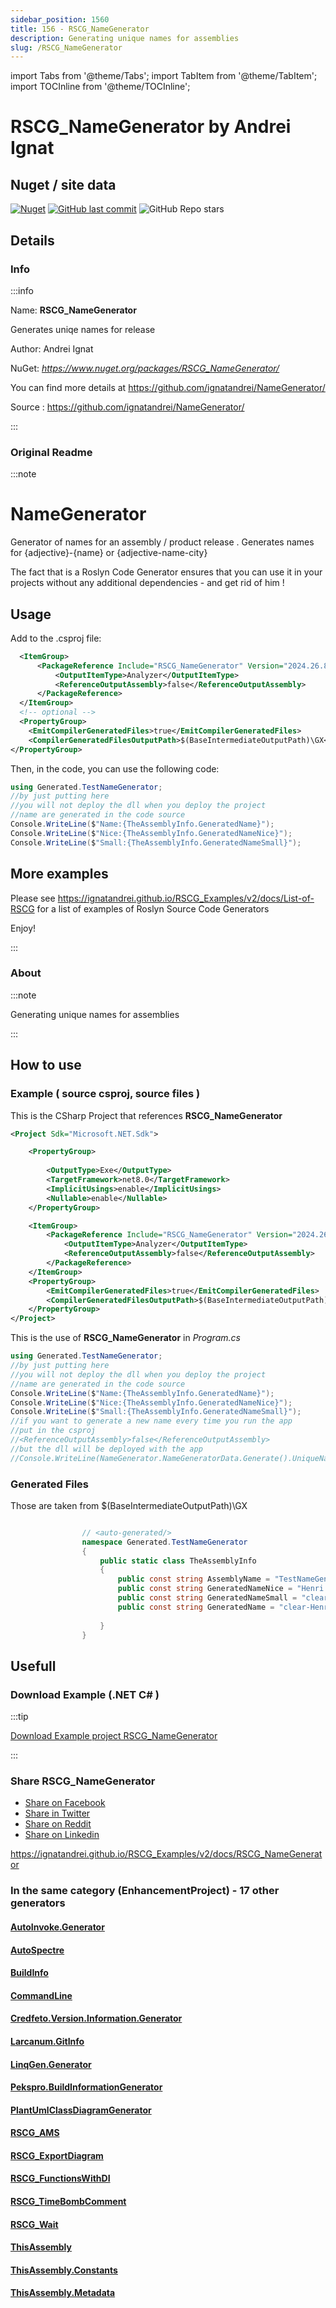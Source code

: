 ```yaml
---
sidebar_position: 1560
title: 156 - RSCG_NameGenerator
description: Generating unique names for assemblies
slug: /RSCG_NameGenerator
---
```

import Tabs from '@theme/Tabs';
import TabItem from '@theme/TabItem';
import TOCInline from '@theme/TOCInline';

# RSCG_NameGenerator  by Andrei Ignat


<TOCInline toc={toc}  />

## Nuget / site data
[![Nuget](https://img.shields.io/nuget/dt/RSCG_NameGenerator?label=RSCG_NameGenerator)](https://www.nuget.org/packages/RSCG_NameGenerator/)
[![GitHub last commit](https://img.shields.io/github/last-commit/ignatandrei/NameGenerator?label=updated)](https://github.com/ignatandrei/NameGenerator/)
![GitHub Repo stars](https://img.shields.io/github/stars/ignatandrei/NameGenerator?style=social)

## Details

### Info
:::info

Name: **RSCG_NameGenerator**

Generates uniqe names for release

Author: Andrei Ignat

NuGet: 
*https://www.nuget.org/packages/RSCG_NameGenerator/*   


You can find more details at https://github.com/ignatandrei/NameGenerator/

Source : https://github.com/ignatandrei/NameGenerator/

:::

### Original Readme
:::note

# NameGenerator

Generator of names for an assembly /  product release . Generates names  for {adjective}-{name} or {adjective-name-city} 

The fact that is a Roslyn Code Generator ensures that you can use it in your projects without any additional dependencies - and get rid of him !

## Usage

Add to the .csproj file:

```xml
  <ItemGroup>
	  <PackageReference Include="RSCG_NameGenerator" Version="2024.26.8.2002" >
		  <OutputItemType>Analyzer</OutputItemType>
		  <ReferenceOutputAssembly>false</ReferenceOutputAssembly>
	  </PackageReference>
  </ItemGroup>
  <!-- optional -->
  <PropertyGroup>
	<EmitCompilerGeneratedFiles>true</EmitCompilerGeneratedFiles>
	<CompilerGeneratedFilesOutputPath>$(BaseIntermediateOutputPath)\GX</CompilerGeneratedFilesOutputPath>
</PropertyGroup>
```

Then, in the code, you can use the following code:

```csharp
using Generated.TestNameGenerator;
//by just putting here
//you will not deploy the dll when you deploy the project
//name are generated in the code source
Console.WriteLine($"Name:{TheAssemblyInfo.GeneratedName}");
Console.WriteLine($"Nice:{TheAssemblyInfo.GeneratedNameNice}");
Console.WriteLine($"Small:{TheAssemblyInfo.GeneratedNameSmall}");
```


## More examples

Please see https://ignatandrei.github.io/RSCG_Examples/v2/docs/List-of-RSCG for a list of examples of Roslyn Source Code Generators

Enjoy!

:::

### About
:::note

Generating unique names for assemblies


:::

## How to use

### Example ( source csproj, source files )

<Tabs>

<TabItem value="csproj" label="CSharp Project">

This is the CSharp Project that references **RSCG_NameGenerator**
```xml showLineNumbers {12}
<Project Sdk="Microsoft.NET.Sdk">

	<PropertyGroup>
	
		<OutputType>Exe</OutputType>
		<TargetFramework>net8.0</TargetFramework>
		<ImplicitUsings>enable</ImplicitUsings>
		<Nullable>enable</Nullable>
	</PropertyGroup>

	<ItemGroup>
		<PackageReference Include="RSCG_NameGenerator" Version="2024.26.8.2002" >
			<OutputItemType>Analyzer</OutputItemType>
			<ReferenceOutputAssembly>false</ReferenceOutputAssembly>
		</PackageReference>
	</ItemGroup>
	<PropertyGroup>
		<EmitCompilerGeneratedFiles>true</EmitCompilerGeneratedFiles>
		<CompilerGeneratedFilesOutputPath>$(BaseIntermediateOutputPath)\GX</CompilerGeneratedFilesOutputPath>
	</PropertyGroup>
</Project>

```

</TabItem>

  <TabItem value="D:\gth\RSCG_Examples\v2\rscg_examples\RSCG_NameGenerator\src\TestNameGenerator\Program.cs" label="Program.cs" >

  This is the use of **RSCG_NameGenerator** in *Program.cs*

```csharp showLineNumbers 
using Generated.TestNameGenerator;
//by just putting here
//you will not deploy the dll when you deploy the project
//name are generated in the code source
Console.WriteLine($"Name:{TheAssemblyInfo.GeneratedName}");
Console.WriteLine($"Nice:{TheAssemblyInfo.GeneratedNameNice}");
Console.WriteLine($"Small:{TheAssemblyInfo.GeneratedNameSmall}");
//if you want to generate a new name every time you run the app
//put in the csproj
//<ReferenceOutputAssembly>false</ReferenceOutputAssembly>
//but the dll will be deployed with the app
//Console.WriteLine(NameGenerator.NameGeneratorData.Generate().UniqueNameLong);
```
  </TabItem>

</Tabs>

### Generated Files

Those are taken from $(BaseIntermediateOutputPath)\GX

<Tabs>


<TabItem value="D:\gth\RSCG_Examples\v2\rscg_examples\RSCG_NameGenerator\src\TestNameGenerator\obj\GX\NameGenerator\NameGenerator.NameGen\TheAssemblyInfo.g.cs" label="TheAssemblyInfo.g.cs" >


```csharp showLineNumbers 

                // <auto-generated/>
                namespace Generated.TestNameGenerator
                {
                    public static class TheAssemblyInfo
                    {
                        public const string AssemblyName = "TestNameGenerator";
                        public const string GeneratedNameNice = "Henri Bergson is feeling clear in Dhaka";
                        public const string GeneratedNameSmall = "clear-Henri Bergson";
                        public const string GeneratedName = "clear-Henri Bergson-Dhaka";
                        
                    }
                }
```

  </TabItem>


</Tabs>

## Usefull

### Download Example (.NET  C# )

:::tip

[Download Example project RSCG_NameGenerator ](/sources/RSCG_NameGenerator.zip)

:::


### Share RSCG_NameGenerator 

<ul>
  <li><a href="https://www.facebook.com/sharer/sharer.php?u=https%3A%2F%2Fignatandrei.github.io%2FRSCG_Examples%2Fv2%2Fdocs%2FRSCG_NameGenerator&quote=RSCG_NameGenerator" title="Share on Facebook" target="_blank">Share on Facebook</a></li>
  <li><a href="https://twitter.com/intent/tweet?source=https%3A%2F%2Fignatandrei.github.io%2FRSCG_Examples%2Fv2%2Fdocs%2FRSCG_NameGenerator&text=RSCG_NameGenerator:%20https%3A%2F%2Fignatandrei.github.io%2FRSCG_Examples%2Fv2%2Fdocs%2FRSCG_NameGenerator" target="_blank" title="Tweet">Share in Twitter</a></li>
  <li><a href="http://www.reddit.com/submit?url=https%3A%2F%2Fignatandrei.github.io%2FRSCG_Examples%2Fv2%2Fdocs%2FRSCG_NameGenerator&title=RSCG_NameGenerator" target="_blank" title="Submit to Reddit">Share on Reddit</a></li>
  <li><a href="http://www.linkedin.com/shareArticle?mini=true&url=https%3A%2F%2Fignatandrei.github.io%2FRSCG_Examples%2Fv2%2Fdocs%2FRSCG_NameGenerator&title=RSCG_NameGenerator&summary=&source=https%3A%2F%2Fignatandrei.github.io%2FRSCG_Examples%2Fv2%2Fdocs%2FRSCG_NameGenerator" target="_blank" title="Share on LinkedIn">Share on Linkedin</a></li>
</ul>

https://ignatandrei.github.io/RSCG_Examples/v2/docs/RSCG_NameGenerator

### In the same category (EnhancementProject) - 17 other generators


#### [AutoInvoke.Generator](/docs/AutoInvoke.Generator)


#### [AutoSpectre](/docs/AutoSpectre)


#### [BuildInfo](/docs/BuildInfo)


#### [CommandLine](/docs/CommandLine)


#### [Credfeto.Version.Information.Generator](/docs/Credfeto.Version.Information.Generator)


#### [Larcanum.GitInfo](/docs/Larcanum.GitInfo)


#### [LinqGen.Generator](/docs/LinqGen.Generator)


#### [Pekspro.BuildInformationGenerator](/docs/Pekspro.BuildInformationGenerator)


#### [PlantUmlClassDiagramGenerator](/docs/PlantUmlClassDiagramGenerator)


#### [RSCG_AMS](/docs/RSCG_AMS)


#### [RSCG_ExportDiagram](/docs/RSCG_ExportDiagram)


#### [RSCG_FunctionsWithDI](/docs/RSCG_FunctionsWithDI)


#### [RSCG_TimeBombComment](/docs/RSCG_TimeBombComment)


#### [RSCG_Wait](/docs/RSCG_Wait)


#### [ThisAssembly](/docs/ThisAssembly)


#### [ThisAssembly.Constants](/docs/ThisAssembly.Constants)


#### [ThisAssembly.Metadata](/docs/ThisAssembly.Metadata)

